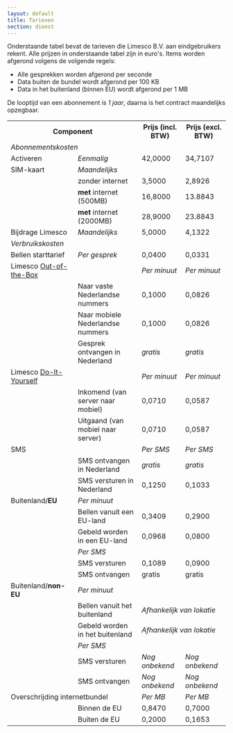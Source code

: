 ```yaml
---
layout: default
title: Tarieven
section: dienst
---
```

Onderstaande tabel bevat de tarieven die Limesco B.V. aan eindgebruikers rekent. Alle prijzen in onderstaande tabel zijn in euro's. Items worden afgerond volgens de volgende regels:
* Alle gesprekken worden afgerond per seconde
* Data buiten de bundel wordt afgerond per 100 KB
* Data in het buitenland (binnen EU) wordt afgerond per 1 MB

De looptijd van een abonnement is <em>1 jaar</em>, daarna is het contract
maandelijks opzegbaar.

<table class="table table-condensed">
<tr>
    <th colspan="2">Component</th>
    <th>Prijs (incl. BTW)</th>
    <th>Prijs (excl. BTW)</th>
</tr>
<tr>
    <td colspan="4"><em>Abonnementskosten</em></td>
</tr>
<tr>
    <td>Activeren</td>
    <td><em>Eenmalig</em></td>
    <td>42,0000</td>
    <td>34,7107</td>
</tr>
<tr>
    <td>SIM-kaart</td>
    <td><em>Maandelijks</em></td>
    <td colspan="2">&nbsp;</td>
</tr>
<tr>
    <td>&nbsp;</td>
    <td>zonder internet</td>
    <td>3,5000</td>
    <td>2,8926</td>
</tr>
<tr>
    <td>&nbsp;</td>
    <td><strong>met</strong> internet (500MB)</td>
    <td>16,8000</td>
    <td>13.8843</td>
</tr>
<tr>
    <td>&nbsp;</td>
    <td><strong>met</strong> internet (2000MB)</td>
    <td>28,9000</td>
    <td>23.8843</td>
</tr>

<tr>
    <td>Bijdrage Limesco</td>
    <td><em>Maandelijks</em></td>
    <td>5,0000</td>
    <td>4,1322</td>
</tr>

<tr>
    <td colspan="2"><em>Verbruikskosten</em></td>
    <td colspan="2">&nbsp;</td>
</tr>

<tr>
    <td>Bellen starttarief</td>
    <td><em>Per gesprek</em></td>
    <td>0,0400</td>
    <td>0,0331</td>
</tr>
<tr>
    <td>Limesco <a href="/dienst/out-of-the-box.html">Out-of-the-Box</a></td>
    <td>&nbsp;</td>
    <td><em>Per minuut</em></td>
    <td><em>Per minuut</em></td>
</tr>

<tr>
    <td>&nbsp;</td>
    <td>Naar vaste Nederlandse nummers</td>
    <td>0,1000</td>
    <td>0,0826</td>
</tr>
<tr>
    <td>&nbsp;</td>
    <td>Naar mobiele Nederlandse nummers</td>
    <td>0,1000</td>
    <td>0,0826</td>
</tr>
<tr>
    <td>&nbsp;</td>
    <td>Gesprek ontvangen in Nederland</td>
    <td><em>gratis</em></td>
    <td><em>gratis</em></td>
</tr>
<tr>
    <td>Limesco <a href="/dienst/do-it-yourself.html">Do-It-Yourself</a></td>
    <td>&nbsp;</td>
    <td><em>Per minuut</em></td>
    <td><em>Per minuut</em></td>
</tr>

<tr>
    <td>&nbsp;</td>
    <td>Inkomend (van server naar mobiel)</td>
    <td>0,0710</td>
    <td>0,0587</td>
</tr>
<tr>
    <td>&nbsp;</td>
    <td>Uitgaand (van mobiel naar server)</td>
    <td>0,0710</td>
    <td>0,0587</td>
</tr>

<tr>
    <td>SMS</td>
    <td>&nbsp;</td>
    <td><em>Per SMS</em></td>
    <td><em>Per SMS</em></td>
</tr>
<tr>
    <td>&nbsp;</td>
    <td>SMS ontvangen in Nederland</td>
    <td><em>gratis</em></td>
    <td><em>gratis</em></td>
</tr>
<tr>
    <td>&nbsp;</td>
    <td>SMS versturen in Nederland</td>
    <td>0,1250</td>
    <td>0,1033</td>
</tr>

<tr>
    <td>Buitenland/<strong>EU</strong></td>
    <td><em>Per minuut</em></td>
    <td colspan="2">&nbsp;</td>
</tr>
<tr>
    <td>&nbsp;</td>
    <td>Bellen vanuit een EU-land</td>
    <td>0,3409</td>
    <td>0,2900</td>
</tr>
<tr>
    <td>&nbsp;</td>
    <td>Gebeld worden in een EU-land</td>
    <td>0,0968</td>
    <td>0,0800</td>
</tr>

<tr>
    <td>&nbsp;</td>
    <td><em>Per SMS</em></td>
    <td colspan="2">&nbsp;</td>
</tr>
<tr>
    <td>&nbsp;</td>
    <td>SMS versturen</td>
    <td>0,1089</td>
    <td>0,0900</td>
</tr>
<tr>
    <td>&nbsp;</td>
    <td>SMS ontvangen</td>
    <td>gratis</td>
    <td>gratis</td>
</tr>
<tr>
    <td>Buitenland/<strong>non-EU</strong></td>
    <td><em>Per minuut</em></td>
    <td colspan="2">&nbsp;</td>
</tr>
<tr>
    <td>&nbsp;</td>
    <td>Bellen vanuit het buitenland</td>
    <td colspan="2"><em>Afhankelijk van lokatie</em></td>
</tr>
<tr>
    <td>&nbsp;</td>
    <td>Gebeld worden in het buitenland</td>
    <td colspan="2"><em>Afhankelijk van lokatie</em></td>
</tr>
<tr>
    <td>&nbsp;</td>
    <td><em>Per SMS</em></td>
    <td colspan="2">&nbsp;</td>
</tr>
<tr>
    <td>&nbsp;</td>
    <td>SMS versturen</td>
    <td><em>Nog onbekend</em></td>
    <td><em>Nog onbekend</em></td>
</tr>
<tr>
    <td>&nbsp;</td>
    <td>SMS ontvangen</td>
    <td><em>Nog onbekend</em></td>
    <td><em>Nog onbekend</em></td>
</tr>

<tr>
    <td colspan="2">Overschrijding internetbundel</td>
    <td><em>Per MB</em></td>
    <td><em>Per MB</em></td>
</tr>
<tr>
    <td>&nbsp;</td>
    <td>Binnen de EU</td>
    <td>0,8470</td>
    <td>0,7000</td>
</tr>
<tr>
    <td>&nbsp;</td>
    <td>Buiten de EU</td>
    <td>0,2000</td>
    <td>0,1653</td>
</tr>
</table>
